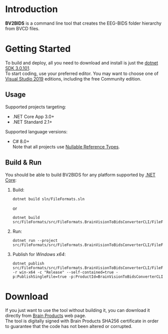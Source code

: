 # Introduction 

**BV2BIDS** is a command line tool that creates the EEG-BIDS folder hierarchy from BVCD files.

# Getting Started

To build and deploy, all you need to download and install is just the [dotnet SDK 3.0.101](https://dotnet.microsoft.com/download/dotnet-core/3.0).  
To start coding, use your preferred editor. You may want to choose one of [Visual Studio 2019](https://visualstudio.microsoft.com/downloads/) editions, including the free Community edition.

## Usage

Supported projects targeting:
- .NET Core App 3.0+
- .NET Standard 2.1+

Supported language versions:
- C# 8.0+  
  Note that all projects use [Nullable Reference Types](https://docs.microsoft.com/dotnet/csharp/nullable-references).
  
## Build & Run

You should be able to build BV2BIDS for any platform supported by [.NET Core](https://dotnet.github.io/):

1. Build:
   ```
   dotnet build sln/FileFormats.sln
   ```  
   or
   ```
   dotnet build src/FileFormats/src/FileFormats.BrainVisionToBidsConverterCLI/FileFormats.BrainVisionToBidsConverterCLI.csproj
   ```
1. Run:
   ```
   dotnet run --project src/FileFormats/src/FileFormats.BrainVisionToBidsConverterCLI/FileFormats.BrainVisionToBidsConverterCLI.csproj
   ```
1. Publish for _Windows x64_:
   ```
   dotnet publish src/FileFormats/src/FileFormats.BrainVisionToBidsConverterCLI/FileFormats.BrainVisionToBidsConverterCLI.csproj -r win-x64 -c "Release" --self-contained=true -p:PublishSingleFile=true -p:ProductId=BrainVisionToBidsConverterCLI
   ```

# Download

If you just want to use the tool without building it, you can download it directly from [Brain Products](https://www.brainproducts.com/downloads.php?kid=40#dlukat_226) web page.  
The tool is digitally signed with Brain Products SHA256 certificate in order to guarantee that the code has not been altered or corrupted.
